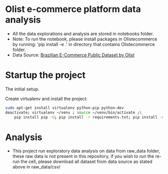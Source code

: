 # Olist e-commerce platform data analysis
- All the data explorations and analysis are stored in notebooks folder.
- Note: To run the notebook, please install packages in Olistecommerce by running: 'pip install -e .' in directory that contains Olistecommerce folder.
- Data Source: [Brazilian E-Commerce Public Dataset by Olist](https://www.kaggle.com/datasets/olistbr/brazilian-ecommerce)



# Startup the project

The initial setup.

Create virtualenv and install the project:
```bash
sudo apt-get install virtualenv python-pip python-dev
deactivate; virtualenv ~/venv ; source ~/venv/bin/activate ;\
    pip install pip -U; pip install -r requirements.txt; pip install -e .
```


# Analysis
- This project run exploratory data analysis on data from raw_data folder, these raw data is not present in this repository, if you wish to run the re-run the cell, please download all dataset from data source as stated above in raw_data/csv/
